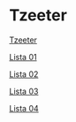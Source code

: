 # Tzeeter

[Tzeeter](https://henriquesavio.github.io/Tzeeter/)

[Lista 01](https://github.com/HenriqueSavio/Tzeeter/tree/0ab3886e120cd9fd8f51a2871bcd889c42eb7229)

[Lista 02](https://github.com/HenriqueSavio/Tzeeter/tree/e932750998428131818b5a4499ac6f36301ce937)

[Lista 03](https://github.com/HenriqueSavio/Tzeeter/tree/182580bdfac4fdc70a2e6b1391b052e7bbc267a7)

[Lista 04]()
